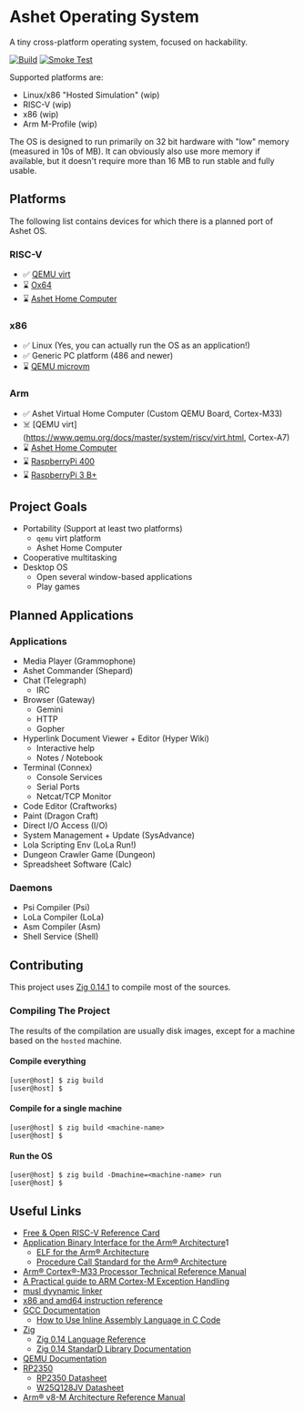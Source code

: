 # Ashet Operating System

A tiny cross-platform operating system, focused on hackability.

[![Build](https://github.com/Ashet-Technologies/Ashet-OS/actions/workflows/build.yml/badge.svg)](https://github.com/Ashet-Technologies/Ashet-OS/actions/workflows/build.yml) [![Smoke Test](https://github.com/Ashet-Technologies/Ashet-OS/actions/workflows/smoketest.yml/badge.svg)](https://github.com/Ashet-Technologies/Ashet-OS/actions/workflows/smoketest.yml)

Supported platforms are:

- Linux/x86 "Hosted Simulation" (wip)
- RISC-V (wip)
- x86 (wip)
- Arm M-Profile (wip)

The OS is designed to run primarily on 32 bit hardware with "low" memory (measured in 10s of MB). It can obviously also use more memory if available, but it doesn't require more than 16 MB to run stable and fully usable.

## Platforms

The following list contains devices for which there is a planned port of Ashet OS.

### RISC-V

- ✅ [QEMU virt](https://www.qemu.org/docs/master/system/riscv/virt.html)
- ⌛ [Ox64](https://wiki.pine64.org/wiki/Ox64)
- ⌛ [Ashet Home Computer](https://github.com/Ashet-Technologies/Home-Computer)

### x86

- ✅ Linux (Yes, you can actually run the OS as an application!)
- ✅ Generic PC platform (486 and newer)
- ⌛ [QEMU microvm](https://www.qemu.org/docs/master/system/i386/microvm.html)

### Arm

- ✅ Ashet Virtual Home Computer (Custom QEMU Board, Cortex-M33)
- ☠️ [QEMU virt](https://www.qemu.org/docs/master/system/riscv/virt.html, Cortex-A7)
- ⌛ [Ashet Home Computer](https://github.com/Ashet-Technologies/Home-Computer)
- ⌛ [RaspberryPi 400](https://www.raspberrypi.com/products/raspberry-pi-400/)
- ⌛ [RaspberryPi 3 B+](https://www.raspberrypi.com/products/raspberry-pi-3-model-b-plus/)

## Project Goals

- Portability (Support at least two platforms)
  - `qemu` virt platform
  - Ashet Home Computer
- Cooperative multitasking
- Desktop OS
  - Open several window-based applications
  - Play games

## Planned Applications

### Applications

- Media Player (Grammophone)
- Ashet Commander (Shepard)
- Chat (Telegraph)
  - IRC
- Browser (Gateway)
  - Gemini
  - HTTP
  - Gopher
- Hyperlink Document Viewer + Editor (Hyper Wiki)
  - Interactive help
  - Notes / Notebook
- Terminal (Connex)
  - Console Services
  - Serial Ports
  - Netcat/TCP Monitor
- Code Editor (Craftworks)
- Paint (Dragon Craft)
- Direct I/O Access (I/O)
- System Management + Update (SysAdvance)
- Lola Scripting Env (LoLa Run!)
- Dungeon Crawler Game (Dungeon)
- Spreadsheet Software (Calc)

### Daemons

- Psi Compiler (Psi)
- LoLa Compiler (LoLa)
- Asm Compiler (Asm)
- Shell Service (Shell)

## Contributing

This project uses [Zig 0.14.1](https://ziglang.org/download/#release-0.14.1) to compile most of the sources.

### Compiling The Project

The results of the compilation are usually disk images, except for a machine based on the `hosted` machine.

#### Compile everything

```sh-session
[user@host] $ zig build
[user@host] $ 
```

#### Compile for a single machine

```sh-session
[user@host] $ zig build <machine-name>
[user@host] $ 
```

#### Run the OS

```sh-session
[user@host] $ zig build -Dmachine=<machine-name> run
[user@host] $ 
```

## Useful Links

- [Free & Open RISC-V Reference Card](https://www.cl.cam.ac.uk/teaching/1617/ECAD+Arch/files/docs/RISCVGreenCardv8-20151013.pdf)
- [Application Binary Interface for the Arm® Architecture](https://github.com/ARM-software/abi-aa/tree/main)1
  - [ELF for the Arm® Architecture](https://github.com/ARM-software/abi-aa/blob/main/aaelf32/aaelf32.rst)
  - [Procedure Call Standard for the Arm® Architecture](https://github.com/ARM-software/abi-aa/blob/main/aapcs32/aapcs32.rst)
- [Arm® Cortex®-M33 Processor Technical Reference Manual](https://developer.arm.com/documentation/100230/0100?lang=en)
- [A Practical guide to ARM Cortex-M Exception Handling](https://interrupt.memfault.com/blog/arm-cortex-m-exceptions-and-nvic#registers-used-to-configure-cortex-m-exceptions)
- [musl dyynamic linker](https://github.com/lsds/musl/blob/master/ldso/dynlink.c)
- [x86 and amd64 instruction reference](https://www.felixcloutier.com/x86/)
- [GCC Documentation](https://gcc.gnu.org/onlinedocs/gcc/index.html)
  - [How to Use Inline Assembly Language in C Code](https://gcc.gnu.org/onlinedocs/gcc/Using-Assembly-Language-with-C.html)
- [Zig](https://ziglang.org/)
  - [Zig 0.14 Language Reference](https://ziglang.org/documentation/0.14.0/)
  - [Zig 0.14 StandarD Library Documentation](https://ziglang.org/documentation/0.14.0/std/)
- [QEMU Documentation](https://www.qemu.org/docs/master/system/introduction.html)
- [RP2350](https://www.raspberrypi.com/products/rp2350/)
  - [RP2350 Datasheet](https://datasheets.raspberrypi.com/rp2350/rp2350-datasheet.pdf)
  - [W25Q128JV Datasheet](https://www.mouser.de/datasheet/2/949/w25q128jv_revf_03272018_plus-1489608.pdf)
- [Arm® v8-M Architecture Reference Manual](https://developer.arm.com/documentation/ddi0553/latest/)
